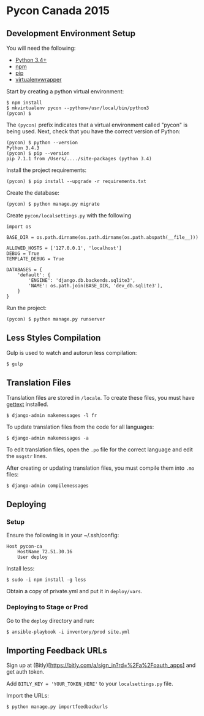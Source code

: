 Pycon Canada 2015
=================


Development Environment Setup
-----------------------------

You will need the following:

- [Python 3.4+](https://www.python.org/downloads/)
- [npm](https://www.npmjs.org/)
- [pip](https://pip.pypa.io/en/stable/)
- [virtualenvwrapper](https://virtualenvwrapper.readthedocs.org/en/latest/)

Start by creating a python virtual environment:

    $ npm install
    $ mkvirtualenv pycon --python=/usr/local/bin/python3
    (pycon) $

The `(pycon)` prefix indicates that a virtual environment called "pycon" is being used. Next, check that you have the correct version of Python:

    (pycon) $ python --version
    Python 3.4.3
    (pycon) $ pip --version
    pip 7.1.1 from /Users/..../site-packages (python 3.4)

Install the project requirements:

    (pycon) $ pip install --upgrade -r requirements.txt

Create the database:

    (pycon) $ python manage.py migrate

Create `pycon/localsettings.py` with the following


    import os

    BASE_DIR = os.path.dirname(os.path.dirname(os.path.abspath(__file__)))

    ALLOWED_HOSTS = ['127.0.0.1', 'localhost']
    DEBUG = True
    TEMPLATE_DEBUG = True

    DATABASES = {
        'default': {
            'ENGINE': 'django.db.backends.sqlite3',
            'NAME': os.path.join(BASE_DIR, 'dev_db.sqlite3'),
        }
    }

Run the project:

    (pycon) $ python manage.py runserver


Less Styles Compilation
-----------------------

Gulp is used to watch and autorun less compilation:

    $ gulp

Translation Files
--------------------------

Translation files are stored in `/locale`. To create these files, you must have
[gettext](http://www.gnu.org/software/gettext/) installed.

    $ django-admin makemessages -l fr

To update translation files from the code for all languages:

    $ django-admin makemessages -a

To edit translation files, open the `.po` file for the correct language and edit the `msgstr` lines.

After creating or updating translation files, you must compile them into `.mo` files:

    $ django-admin compilemessages

Deploying
---------

### Setup

Ensure the following is in your ~/.ssh/config:

    Host pycon-ca
        HostName 72.51.30.16
        User deploy

Install less:

    $ sudo -i npm install -g less

Obtain a copy of private.yml and put it in `deploy/vars`.

### Deploying to Stage or Prod

Go to the `deploy` directory and run:

    $ ansible-playbook -i inventory/prod site.yml

Importing Feedback URLs
-----------------------

Sign up at (Bitly)[https://bitly.com/a/sign_in?rd=%2Fa%2Foauth_apps] and get auth token.

Add `BITLY_KEY = 'YOUR_TOKEN_HERE'` to your `localsettings.py` file.

Import the URLs:

    $ python manage.py importfeedbackurls
